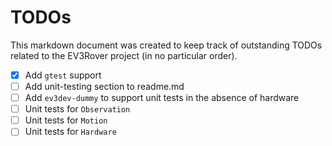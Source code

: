 # TODOs

This markdown document was created to keep track of outstanding TODOs related to the EV3Rover project (in no particular order).

- [x] Add `gtest` support
- [ ] Add unit-testing section to readme.md
- [ ] Add `ev3dev-dummy` to support unit tests in the absence of hardware
- [ ] Unit tests for `Observation`
- [ ] Unit tests for `Motion`
- [ ] Unit tests for `Hardware`
